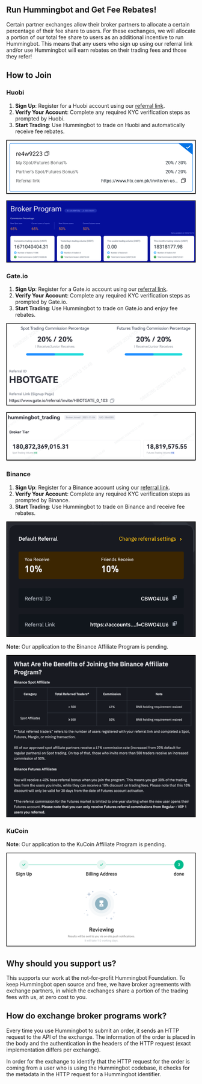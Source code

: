 ## Run Hummingbot and Get Fee Rebates!

Certain partner exchanges allow their broker partners to allocate a certain percentage of their fee share to users. For these exchanges, we will allocate a portion of our total fee share to users as an additional incentive to run Hummingbot. This means that any users who sign up using our referral link and/or use Hummingbot will earn rebates on their trading fees and those they refer!

## How to Join

### Huobi

1. **Sign Up**: Register for a Huobi account using our [referral link](https://www.htx.com.pk/invite/en-us/1h?invite_code=re4w9223).
2. **Verify Your Account**: Complete any required KYC verification steps as prompted by Huobi.
3. **Start Trading**: Use Hummingbot to trade on Huobi and automatically receive fee rebates.

[![Huobi](huobi-1.png)](huobi-1.png)

[![Huobi](huobi-2.png)](huobi-2.png)

### Gate.io

1. **Sign Up**: Register for a Gate.io account using our [referral link](https://www.gate.io/referral/invite/HBOTGATE_0_103).
2. **Verify Your Account**: Complete any required KYC verification steps as prompted by Gate.io.
3. **Start Trading**: Use Hummingbot to trade on Gate.io and enjoy fee rebates.

[![Gate.io](gateio-1.png)](gateio-1.png)

[![Gate.io](gateio-2.png)](gateio-2.png)

### Binance

1. **Sign Up**: Register for a Binance account using our [referral link](https://accounts.binance.com/register?ref=CBWO4LU6).
2. **Verify Your Account**: Complete any required KYC verification steps as prompted by Binance.
3. **Start Trading**: Use Hummingbot to trade on Binance and receive fee rebates.

[![Binance](binance-1.png)](binance-1.png)

**Note**: Our application to the Binance Affiliate Program is pending.

[![Binance](binance-2.png)](binance-2.png)

### KuCoin

**Note**: Our application to the KuCoin Affiliate Program is pending.

[![Kucoin](kucoin-1.png)](kucoin-1.png)

## Why should you support us?

This supports our work at the not-for-profit Hummingbot Foundation. To keep Hummingbot open source and free, we have broker agreements with exchange partners, in which the exchanges share a portion of the trading fees with us, at zero cost to you.

## How do exchange broker programs work?

Every time you use Hummingbot to submit an order, it sends an HTTP request to the API of the exchange. The information of the order is placed in the body and the authentication in the headers of the HTTP request (exact implementation differs per exchange).

In order for the exchange to identify that the HTTP request for the order is coming from a user who is using the Hummingbot codebase, it checks for the metadata in the HTTP request for a Hummingbot identifier.
